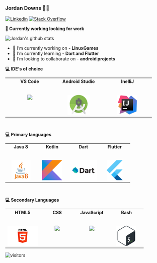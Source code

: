 ### Jordan Downs 👨‍💻

[![Linkedin](https://img.shields.io/badge/-LinkedIn-222222?style=flat-square&logo=Linkedin&logoColor=white&link=https://www.linkedin.com/in/jordan-downs-5a546a104/)](https://www.linkedin.com/in/jordan-downs-5a546a104/)
[![Stack Overflow](https://img.shields.io/badge/-Stack%20Overflow-222222?style=flat-square&logo=stack-overflow&logoColor=white&link=)]()

**💼 Currently working looking for work**

![Jordan's github stats](https://github-readme-stats.vercel.app/api?username=jurdunnn&show_icons=true&line_height=30)

- 🔭 I’m currently working on - **LinuxGames**
- 🌱 I’m currently learning - **Dart and Flutter**
- 👯 I’m looking to collaborate on - **android projects**

**💻 IDE's of choice**
<table>
  <tbody style="font-weight bold">
    <tr valign="top">
      <td width="25%" align="center">
        <span><b>VS Code<b></span><br><br><br>
        <img height="64px" src="https://cdn.svgporn.com/logos/visual-studio-code.svg">
      </td>
      <td width="25%" align="center">
        <span><b>Android Studio<b></span><br><br><br>
        <img height="64px" src="https://github.com/jurdunnn/jurdunnn/blob/main/androidstudiologo.png">
      </td>
      <td width="25%" align="center">
        <span><b>InelliJ<b></span><br><br><br>
        <img height="64px" src="https://github.com/jurdunnn/jurdunnn/blob/main/intellij.png">
      </td>
    </tr>
  </tbody>
</table>

<br>

**💻 Primary languages**
<table>
  <tbody>
    <tr valign="top">
      <td width="25%" align="center">
        <span><b>Java 8</b></span><br><br><br>
        <img height="64px" src="https://github.com/jurdunnn/jurdunnn/blob/main/java8.png">
      </td>
      <td width="25%" align="center">
        <span><b>Kotlin<b></span><br><br><br>
        <img height="64px" src="https://github.com/jurdunnn/jurdunnn/blob/main/kotlin.png">
      </td>
      <td width="25%" align="center">
        <span><b>Dart<b></span><br><br><br>
        <img height="64px" src="https://github.com/jurdunnn/jurdunnn/blob/main/dart.png">
      </td>
      <td width="25%" align="center">
        <span><b>Flutter<b></span><br><br><br>
        <img height="64px" src="https://github.com/jurdunnn/jurdunnn/blob/main/flutter.png">
      </td>
    </tr>
  </tbody>
</table>

<br>

**💻 Secondary Languages**
<table>
  <tbody>
    <tr valign="top">
      <td width="25%" align="center">
        <span><b>HTML5<b></span><br><br><br>
        <img height="64px" src="https://github.com/jurdunnn/jurdunnn/blob/main/html5.jpeg">
      </td>
      <td width="25%" align="center">
        <span><b>CSS<b></span><br><br><br>
        <img height="64px" src="https://cdn.svgporn.com/logos/css-3.svg">
      </td>
      <td width="25%" align="center">
        <span><b>JavaScript<b></span><br><br><br>
        <img height="64px" src="https://cdn.svgporn.com/logos/javascript.svg">
      </td>
      <td width="25%" align="center">
        <span><b>Bash<b></span><br><br><br>
        <img height="64px" src="https://github.com/jurdunnn/jurdunnn/blob/main/bash.png">
      </td>
    </tr>
  </tbody>
</table>

![visitors](https://visitor-badge.glitch.me/badge?page_id=jurdunnn)
